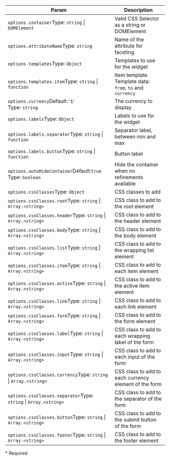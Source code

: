| Param | Description |
| --- | --- |
| <span class='attr-required'>`options.container`</span><span class="attr-infos">Type: <code>string</code> &#124; <code>DOMElement</code></span> | Valid CSS Selector as a string or DOMElement |
| <span class='attr-required'>`options.attributeName`</span><span class="attr-infos">Type: <code>string</code></span> | Name of the attribute for faceting |
| <span class='attr-optional'>`options.templates`</span><span class="attr-infos">Type: <code>Object</code></span> | Templates to use for the widget |
| <span class='attr-optional'>`options.templates.item`</span><span class="attr-infos">Type: <code>string</code> &#124; <code>function</code></span> | Item template. Template data: `from`, `to` and `currency` |
| <span class='attr-optional'>`options.currency`</span><span class="attr-infos">Default:<code class="attr-default">&#x27;$&#x27;</code><br />Type: <code>string</code></span> | The currency to display |
| <span class='attr-optional'>`options.labels`</span><span class="attr-infos">Type: <code>Object</code></span> | Labels to use for the widget |
| <span class='attr-optional'>`options.labels.separator`</span><span class="attr-infos">Type: <code>string</code> &#124; <code>function</code></span> | Separator label, between min and max |
| <span class='attr-optional'>`options.labels.button`</span><span class="attr-infos">Type: <code>string</code> &#124; <code>function</code></span> | Button label |
| <span class='attr-optional'>`options.autoHideContainer`</span><span class="attr-infos">Default:<code class="attr-default">true</code><br />Type: <code>boolean</code></span> | Hide the container when no refinements available |
| <span class='attr-optional'>`options.cssClasses`</span><span class="attr-infos">Type: <code>Object</code></span> | CSS classes to add |
| <span class='attr-optional'>`options.cssClasses.root`</span><span class="attr-infos">Type: <code>string</code> &#124; <code>Array.&lt;string&gt;</code></span> | CSS class to add to the root element |
| <span class='attr-optional'>`options.cssClasses.header`</span><span class="attr-infos">Type: <code>string</code> &#124; <code>Array.&lt;string&gt;</code></span> | CSS class to add to the header element |
| <span class='attr-optional'>`options.cssClasses.body`</span><span class="attr-infos">Type: <code>string</code> &#124; <code>Array.&lt;string&gt;</code></span> | CSS class to add to the body element |
| <span class='attr-optional'>`options.cssClasses.list`</span><span class="attr-infos">Type: <code>string</code> &#124; <code>Array.&lt;string&gt;</code></span> | CSS class to add to the wrapping list element |
| <span class='attr-optional'>`options.cssClasses.item`</span><span class="attr-infos">Type: <code>string</code> &#124; <code>Array.&lt;string&gt;</code></span> | CSS class to add to each item element |
| <span class='attr-optional'>`options.cssClasses.active`</span><span class="attr-infos">Type: <code>string</code> &#124; <code>Array.&lt;string&gt;</code></span> | CSS class to add to the active item element |
| <span class='attr-optional'>`options.cssClasses.link`</span><span class="attr-infos">Type: <code>string</code> &#124; <code>Array.&lt;string&gt;</code></span> | CSS class to add to each link element |
| <span class='attr-optional'>`options.cssClasses.form`</span><span class="attr-infos">Type: <code>string</code> &#124; <code>Array.&lt;string&gt;</code></span> | CSS class to add to the form element |
| <span class='attr-optional'>`options.cssClasses.label`</span><span class="attr-infos">Type: <code>string</code> &#124; <code>Array.&lt;string&gt;</code></span> | CSS class to add to each wrapping label of the form |
| <span class='attr-optional'>`options.cssClasses.input`</span><span class="attr-infos">Type: <code>string</code> &#124; <code>Array.&lt;string&gt;</code></span> | CSS class to add to each input of the form |
| <span class='attr-optional'>`options.cssClasses.currency`</span><span class="attr-infos">Type: <code>string</code> &#124; <code>Array.&lt;string&gt;</code></span> | CSS class to add to each currency element of the form |
| <span class='attr-optional'>`options.cssClasses.separator`</span><span class="attr-infos">Type: <code>string</code> &#124; <code>Array.&lt;string&gt;</code></span> | CSS class to add to the separator of the form |
| <span class='attr-optional'>`options.cssClasses.button`</span><span class="attr-infos">Type: <code>string</code> &#124; <code>Array.&lt;string&gt;</code></span> | CSS class to add to the submit button of the form |
| <span class='attr-optional'>`options.cssClasses.footer`</span><span class="attr-infos">Type: <code>string</code> &#124; <code>Array.&lt;string&gt;</code></span> | CSS class to add to the footer element |

<p class="attr-legend">* <span>Required</span></p>
